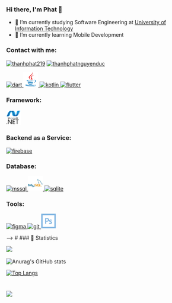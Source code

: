### Hi there, I'm Phat 👋
- 🔭 I’m currently studying Software Engineering at <a href="https://www.uit.edu.vn">University of Information Technology</a>
- 🌱 I’m currently learning Mobile Development
<!-- - 👯 I’m looking to collaborate on ...
- 🤔 I’m looking for help with everyone
- 💬 Ask me about ...
- 📫 How to reach me: ...
- 😄 Pronouns: ...
- ⚡ Fun fact: ... -->
<h3 align="left">Contact with me:</h3>
<p align="left">
<a href="https://fb.com/thanhphat219" target="blank"><img align="center" src="https://raw.githubusercontent.com/rahuldkjain/github-profile-readme-generator/master/src/images/icons/Social/facebook.svg" alt="thanhphat219" height="30" width="40" /></a>
<a href="https://instagram.com/thanhphatnguyenduc" target="blank"><img align="center" src="https://raw.githubusercontent.com/rahuldkjain/github-profile-readme-generator/master/src/images/icons/Social/instagram.svg" alt="thanhphatnguyenduc" height="30" width="40" /></a>
</p>

<!-- <h3 align="left">Mobile App Development:</h3>
<p align="left">
<!-- <a href="https://www.w3schools.com/cs/" target="_blank"> <img src="https://raw.githubusercontent.com/devicons/devicon/master/icons/csharp/csharp-original.svg" alt="csharp" width="40" height="40"/> </a>  -->
<a href="https://dart.dev" target="_blank"> <img src="https://www.vectorlogo.zone/logos/dartlang/dartlang-icon.svg" alt="dart" width="40" height="40"/> </a> 
<a href="https://www.java.com" target="_blank"> <img src="https://raw.githubusercontent.com/devicons/devicon/master/icons/java/java-original.svg" alt="java" width="40" height="40"/> </a> 
<a href="https://kotlinlang.org" target="_blank"> <img src="https://www.vectorlogo.zone/logos/kotlinlang/kotlinlang-icon.svg" alt="kotlin" width="40" height="40"/> </a>
<a href="https://flutter.dev" target="_blank"> <img src="https://www.vectorlogo.zone/logos/flutterio/flutterio-icon.svg" alt="flutter" width="40" height="40"/> </a>
</p>

<h3 align="left">Framework:</h3>
<p align="left">
<a href="https://dotnet.microsoft.com/" target="_blank"> <img src="https://raw.githubusercontent.com/devicons/devicon/master/icons/dot-net/dot-net-original-wordmark.svg" alt="dotnet" width="40" height="40"/> </a>
</p>

<h3 align="left">Backend as a Service:</h3>
<p align="left">
<a href="https://firebase.google.com/" target="_blank"> <img src="https://www.vectorlogo.zone/logos/firebase/firebase-icon.svg" alt="firebase" width="40" height="40"/> </a>  
</p>

<h3 align="left">Database:</h3>
<p align="left">
<a href="https://www.microsoft.com/en-us/sql-server" target="_blank"> <img src="https://www.svgrepo.com/show/303229/microsoft-sql-server-logo.svg" alt="mssql" width="40" height="40"/> </a>
<a href="https://www.mysql.com/" target="_blank"> <img src="https://raw.githubusercontent.com/devicons/devicon/master/icons/mysql/mysql-original-wordmark.svg" alt="mysql" width="40" height="40"/> </a>
<a href="https://www.sqlite.org/" target="_blank"> <img src="https://www.vectorlogo.zone/logos/sqlite/sqlite-icon.svg" alt="sqlite" width="40" height="40"/> </a>
</p>

<h3 align="left">Tools: </h3>
<p align="left"> 
<a href="https://www.figma.com/" target="_blank"> <img src="https://www.vectorlogo.zone/logos/figma/figma-icon.svg" alt="figma" width="40" height="40"/> </a> 
<a href="https://git-scm.com/" target="_blank"> <img src="https://www.vectorlogo.zone/logos/git-scm/git-scm-icon.svg" alt="git" width="40" height="40"/> </a> 
<a href="https://www.photoshop.com/en" target="_blank"> <img src="https://raw.githubusercontent.com/devicons/devicon/master/icons/photoshop/photoshop-line.svg" alt="photoshop" width="40" height="40"/> </a>
</p>
 -->
#
### ️🎊 Statistics 
<Br>

![](https://github-profile-summary-cards.vercel.app/api/cards/profile-details?username=thanhphat219&theme=vue)

![Anurag's GitHub stats](https://github-readme-stats.vercel.app/api?username=thanhphat219&show_icons=true&theme=vue&text_color=100f30&title_color=0f702c&hide=issues,contribs)


[![Top Langs](https://github-readme-stats.vercel.app/api/top-langs/?username=thanhphat219&layout=compact)](https://github.com/anuraghazra/github-readme-stats)

#

![](https://komarev.com/ghpvc/?username=thanhphat219)
